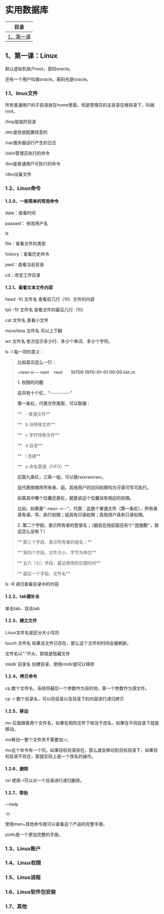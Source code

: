 # 实用数据库

|         目录          |
| :-----------------: |
| [1、第一课](#1第一课linux) |

## 1、第一课：Linux

默认虚拟机账户root，密码oracle。

还有一个用户叫做oracle，密码也是oracle。

### 1.1、linux文件

所有普通用户的子目录放在home里面，但是管理员的主目录在根目录下，叫做root。

/tmp是临时目录

/etc是存放配置信息的

/var服务器运行产生的日志

/sbin管理员执行的命令

/bin是普通用户可执行的命令

/dev设备文件

### 1.2、Linux命令

#### 1.2.0、一些简单的常用命令

date：查看时间

passwd： 修改用户名

ls

file：查看文件的类型

history：查看历史命令

pwd：查看当前目录

cd：改变工作目录

#### 1.2.1、查看文本文件内容

head -10 文件名	查看前几行（10）文件的内容

tail -10 文件名	查看文件的最后几行（10）

cat 文件名		查看小文件

more/less 文件名		可以上下翻

wc 文件名		依次显示多少行、多少个单词、多少个字符。

ls -l 每一项的意义：

> **比如显示这么一行：**
>
> **-rwxr-x--- root     root        10700 1970-01-01 00:00 init.rc**
>
> **1. 权限的问题**
>
> **总共有十个杠，“----------”**
>
> **第一条杠，代表文件类型，可以取值：**
>
> **   - 普通文件**
>
> **   b 块特殊文件**
>
> **   c 字符特殊文件**
>
> **   d 目录**
>
> **   l 连接**
>
> **   p 命名管道（FIFO）**
>
> **后面九条杠，三条一组，可以是rwxrwxrwx，**
>
> **这代表按顺序所有者、组、其他用户的访问权限均为可读可写可执行。**
>
> **如果其中哪个位置还是杠，就是说这个位置没有相应的权限。**
>
> **比如，如果是“-rwxr--r--”，代表：这是个普通文件（第一条杠），所有者具有读、写、执行权限；组具有只读权限；其他用户具有只读权限。**
>
> **2. 第二个字段，表示所有者的登录名；（据说在他前面还有个“连接数”，我这怎么没有？）**
>
> ** 第三个字段，表示所有者的组名；**
>
> ** 第四个字段，文件大小，字节为单位**
>
> ** 五六（七）字段，最近修改的日期时间**
>
> ** 最后一个字段，文件名**

ls -R 	递归查看目录中的内容

#### 1.2.2、tab键补全

单击tab、双击tab

#### 1.2.3、建立文件

Linux文件名是区分大小写的

touch 文件名		如果该文件已存在，那么这个文件的时间会被刷新。

文件名以“.”开头，那就是隐藏文件

mkdir 目录名		创建目录，使用rmdir就可以移除

#### 1.2.4、拷贝命令

cp 数个文件名，系统将最后一个参数作为目的地，第一个参数作为源文件。

cp -r 数个目录名，可以将目录以及目录下的内容进行递归拷贝

#### 1.2.5、移动

mv 后面跟着两个文件名，如果在相同文件下相当于改名，如果在不同目录下就是移动。

mv移动一整个文件夹不需要加-r。

mv这个命令有一个坑，如果目标目录存在，那么就会移动到目标目录下，如果目标目录不存在，那就实际上是一个改名的操作。

#### 1.2.6、删除

rm 使用-r可以对一个目录进行递归删除。

#### 1.2.7、帮助

—help

-h

使用man+其他命令就可以查看这个产品的完整手册。

pinfo是一个更加完整的手册。



### 1.3、Linux账户

### 1.4、Linux权限

### 1.5、Linux进程

### 1.6、Linux软件包安装

### 1.7、其他

